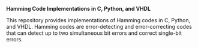 **Hamming Code Implementations in C, Python, and VHDL**

This repository provides implementations of Hamming codes in C, Python, and VHDL. Hamming codes are error-detecting and error-correcting codes that can detect up to two simultaneous bit errors and correct single-bit errors.

